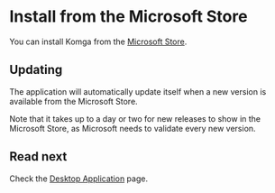 # Install from the Microsoft Store

You can install Komga from the [Microsoft Store](https://www.microsoft.com/store/apps/9N924KC4S4HG).

## Updating

The application will automatically update itself when a new version is available from the Microsoft Store.

Note that it takes up to a day or two for new releases to show in the Microsoft Store, as Microsoft needs to validate every new version.

## Read next

Check the [Desktop Application](../guides/desktop) page.